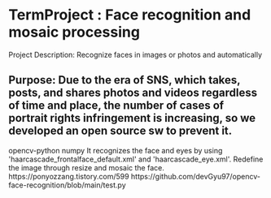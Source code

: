 # TermProject : Face recognition and mosaic processing
Project Description: Recognize faces in images or photos and automatically

Purpose: Due to the era of SNS, which takes, posts, and shares photos and videos regardless of time and place, the number of cases of portrait rights infringement is increasing, so we developed an open source sw to prevent it.
----------------------------------------------------------------------------------------------------------------------------------


<package and version>
opencv-python
numpy
  
<running method>
It recognizes the face and eyes by using 'haarcascade_frontalface_default.xml' and 'haarcascade_eye.xml'.
Redefine the image through resize and mosaic the face.
  
<reference data>
https://ponyozzang.tistory.com/599
https://github.com/devGyu97/opencv-face-recognition/blob/main/test.py
